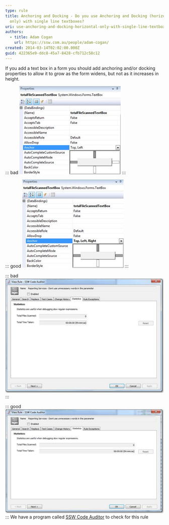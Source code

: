 ```yaml
---
type: rule
title: Anchoring and Docking - Do you use Anchoring and Docking (horizontal
  only) with single line textboxes?
uri: use-anchoring-and-docking-horizontal-only-with-single-line-textboxes
authors:
  - title: Adam Cogan
    url: https://ssw.com.au/people/adam-cogan/
created: 2014-03-14T02:02:00.000Z
guid: 422365e9-ddc8-45a7-8428-cfb712c58c12
---
```

If you add a text box in a form you should add anchoring and/or docking properties to allow it to grow as the form widens, but not as it increases in height.

<!--endintro-->

::: bad
![Figure: Bad example - Wrong settings in the designer](wrongsettings01.jpg)
:::

::: good
![Figure: Good example - Set Anchor property to Top, Bottom, Left, Right in the designer](setanchorproperty01.jpg)
:::

::: bad
![Figure: Bad example - Textbox with the wrong anchoring and/or docking properties](wronganchoranddock01.jpg)
:::

::: good
![Figure: Good example - Textbox with the correct anchoring and/or docking properties](correctanchoringanddocking01.jpg)
:::
We have a program called [SSW Code Auditor](http://www.ssw.com.au/ssw/CodeAuditor/) to check for this rule
